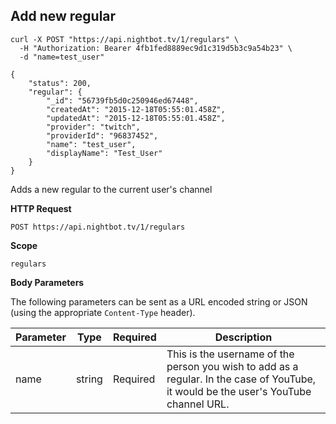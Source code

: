 ## Add new regular

```cURL
curl -X POST "https://api.nightbot.tv/1/regulars" \
  -H "Authorization: Bearer 4fb1fed8889ec9d1c319d5b3c9a54b23" \
  -d "name=test_user"

{
    "status": 200,
    "regular": {
        "_id": "56739fb5d0c250946ed67448",
        "createdAt": "2015-12-18T05:55:01.458Z",
        "updatedAt": "2015-12-18T05:55:01.458Z",
        "provider": "twitch",
        "providerId": "96837452",
        "name": "test_user",
        "displayName": "Test_User"
    }
}
```

Adds a new regular to the current user's channel

**HTTP Request**

`POST https://api.nightbot.tv/1/regulars`

**Scope**

`regulars`

**Body Parameters**

The following parameters can be sent as a URL encoded string or JSON (using the appropriate `Content-Type` header).

<table>
	<thead>
		<tr>
			<th>Parameter</th>
			<th>Type</th>
			<th>Required</th>
			<th>Description</th>
		</tr>
	</thead>
	<tbody>
		<tr>
			<td>name</td>
			<td>string</td>
			<td>Required</td>
			<td>This is the username of the person you wish to add as a regular. In the case of YouTube, it would be the user's YouTube channel URL.</td>
		</tr>
	</tbody>
</table>
